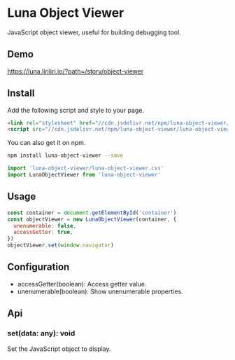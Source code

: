 # Luna Object Viewer

JavaScript object viewer, useful for building debugging tool.

## Demo

https://luna.liriliri.io/?path=/story/object-viewer

## Install

Add the following script and style to your page.

```html
<link rel="stylesheet" href="//cdn.jsdelivr.net/npm/luna-object-viewer/luna-object-viewer.css" />
<script src="//cdn.jsdelivr.net/npm/luna-object-viewer/luna-object-viewer.js"></script>
```

You can also get it on npm.

```bash
npm install luna-object-viewer --save
```

```javascript
import 'luna-object-viewer/luna-object-viewer.css'
import LunaObjectViewer from 'luna-object-viewer'
```

## Usage

```javascript
const container = document.getElementById('container')
const objectViewer = new LunaObjectViewer(container, {
  unenumerable: false,
  accessGetter: true,
})
objectViewer.set(window.navigator)
```

## Configuration

* accessGetter(boolean): Access getter value.
* unenumerable(boolean): Show unenumerable properties.

## Api

### set(data: any): void

Set the JavaScript object to display.
